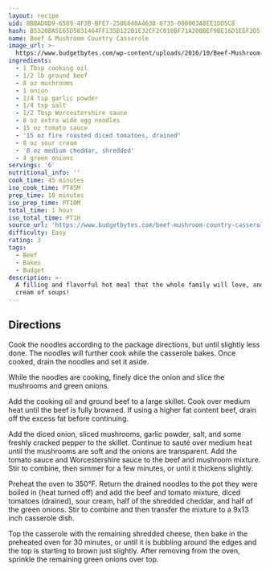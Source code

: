 ```yaml
---
layout: recipe
uid: 8BBAD0D9-6509-4F3B-BFE7-2506040A4638-6735-000003A8EE1DD5C8
hash: B5320BA5E65D5831464FF135B122B1E32CF2C018BF71A20BBEF9BE16D1EEF2D5
name: Beef & Mushroom Country Casserole
image_url: >-
  https://www.budgetbytes.com/wp-content/uploads/2016/10/Beef-Mushroom-Country-Casserole-V-300x400.jpg
ingredients:
  - 1 Tbsp cooking oil
  - 1/2 lb ground beef
  - 8 oz mushrooms
  - 1 onion
  - 1/4 tsp garlic powder
  - 1/4 tsp salt
  - 1/2 Tbsp Worcestershire sauce
  - 8 oz extra wide egg noodles
  - 15 oz tomato sauce
  - '15 oz fire roasted diced tomatoes, drained'
  - 8 oz sour cream
  - '8 oz medium cheddar, shredded'
  - 4 green onions
servings: '6'
nutritional_info: ''
cook_time: 45 minutes
iso_cook_time: PT45M
prep_time: 10 minutes
iso_prep_time: PT10M
total_time: 1 hour
iso_total_time: PT1H
source_url: 'https://www.budgetbytes.com/beef-mushroom-country-casserole/'
difficulty: Easy
rating: 3
tags:
  - Beef
  - Bakes
  - Budget
description: >-
  A filling and flavorful hot meal that the whole family will love, and with NO
  cream of soups!
---
```

## Directions

Cook the noodles according to the package directions, but until slightly less done. The noodles will further cook while the casserole bakes. Once cooked, drain the noodles and set it aside.

While the noodles are cooking, finely dice the onion and slice the mushrooms and green onions.

Add the cooking oil and ground beef to a large skillet. Cook over medium heat until the beef is fully browned. If using a higher fat content beef, drain off the excess fat before continuing.

Add the diced onion, sliced mushrooms, garlic powder, salt, and some freshly cracked pepper to the skillet. Continue to sauté over medium heat until the mushrooms are soft and the onions are transparent. Add the tomato sauce and Worcestershire sauce to the beef and mushroom mixture. Stir to combine, then simmer for a few minutes, or until it thickens slightly.

Preheat the oven to 350°F. Return the drained noodles to the pot they were boiled in (heat turned off) and add the beef and tomato mixture, diced tomatoes (drained), sour cream, half of the shredded cheddar, and half of the green onions. Stir to combine and then transfer the mixture to a 9x13 inch casserole dish.

Top the casserole with the remaining shredded cheese, then bake in the preheated oven for 30 minutes, or until it is bubbling around the edges and the top is starting to brown just slightly. After removing from the oven, sprinkle the remaining green onions over top.
